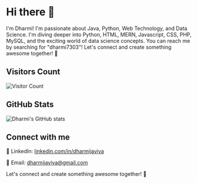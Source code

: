 # Hi there 👋

I'm Dharmi! I'm passionate about Java, Python, Web Technology, and Data Science. I'm diving deeper into Python, HTML, MERN, Javascript, CSS, PHP, MySQL, and the exciting world of data science concepts. You can reach me by searching for "dharmi7303"! Let's connect and create something awesome together! 🚀

## Visitors Count

![Visitor Count](https://profile-counter.glitch.me/{YOUR_USERNAME}/count.svg)

## GitHub Stats

![Dharmi's GitHub stats](https://github-readme-stats.vercel.app/api?username=dharmi7303&show_icons=true&theme=radical)


## Connect with me

🔗 LinkedIn: [linkedin.com/in/dharmijaviya](https://www.linkedin.com/in/dharmijaviya/)

📧 Email: dharmijaviya@gmail.com

Let's connect and create something awesome together! 🚀
